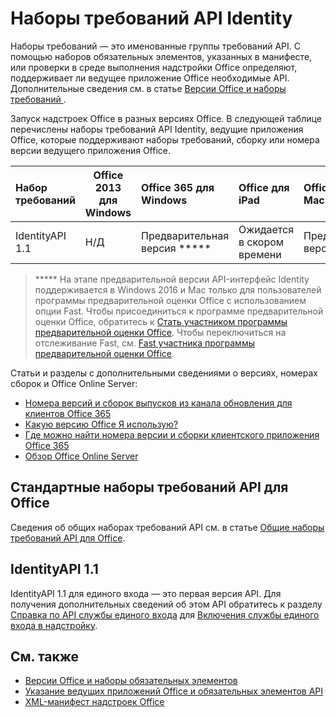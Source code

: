 # <a name="identity-api-requirement-sets"></a>Наборы требований API Identity

Наборы требований  — это именованные группы требований  API. С помощью наборов обязательных элементов, указанных в манифесте, или проверки в среде выполнения надстройки Office определяют, поддерживает ли ведущее приложение Office необходимые API. Дополнительные сведения см. в статье [Версии Office и наборы требований ](https://docs.microsoft.com/office/dev/add-ins/develop/office-versions-and-requirement-sets).

Запуск надстроек Office в разных версиях Office. В следующей таблице перечислены наборы требований API Identity, ведущие приложения Office, которые поддерживают наборы требований, сборку или номера версии ведущего приложения Office.

|  Набор требований  | Office 2013 для Windows | Office 365 для Windows   |  Office для iPad  |  Office 365 для Mac  | Office Online  | SharePoint Online | OneDrive.com |Outlook.com и Exchange Online|
|:-----|-----|:-----|:-----|:-----|:-----|:-----|:-----|:-----|
| IdentityAPI 1.1  | Н/Д | Предварительная версия ***** | Ожидается в скором времени | Предварительная версия *****| Предварительная версия | Предварительная версия| Ожидается в скором времени | Ожидается в скором времени |

> ***** На этапе предварительной  версии API-интерфейс Identity поддерживается в Windows 2016 и Mac только для пользователей программы предварительной оценки Office с использованием опции Fast. Чтобы присоединиться к программе предварительной оценки Office, обратитесь к [Стать участником программы предварительной оценки Office](https://products.office.com/office-insider?tab=tab-1). Чтобы переключиться на отслеживание Fast, см. [Fast участника программы предварительной оценки Office](https://answers.microsoft.com/en-us/msoffice/forum/msoffice_officeinsider-mso_win10-msoinsider_reg/its-here-office-insider-fast-for-office-2016-on/dbe8e7bb-9523-44a4-948b-9436fedfd961).

Статьи и разделы с дополнительными сведениями о версиях, номерах сборок и Office Online Server:

- [Номера версий и сборок выпусков из канала обновления для клиентов Office 365](https://support.office.com/article/version-and-build-numbers-of-update-channel-releases-ae942449-1fca-4484-898b-a933ea23def7)
- [Какую версию Office Я использую?](https://support.office.com/article/What-version-of-Office-am-I-using-932788b8-a3ce-44bf-bb09-e334518b8b19)
- [Где можно найти номера версии и сборки клиентского приложения Office 365](https://support.office.com/article/version-and-build-numbers-of-update-channel-releases-ae942449-1fca-4484-898b-a933ea23def7)
- [Обзор Office Online Server](https://docs.microsoft.com/officeonlineserver/office-online-server-overview)

## <a name="office-common-api-requirement-sets"></a>Стандартные наборы требований  API для Office

Сведения об общих наборах требований  API см. в статье [Общие наборы требований  API для Office](office-add-in-requirement-sets.md).

## <a name="identityapi-11"></a>IdentityAPI 1.1 

IdentityAPI 1.1 для единого входа — это первая версия API. Для получения дополнительных сведений об этом API обратитесь к разделу [Справка по API службы единого входа](https://docs.microsoft.com/office/dev/add-ins/develop/sso-in-office-add-ins#sso-api-reference) для [Включения службы единого входа в надстройку](https://docs.microsoft.com/office/dev/add-ins/develop/sso-in-office-add-ins).

## <a name="see-also"></a>См. также

- [Версии Office и наборы обязательных элементов](https://docs.microsoft.com/office/dev/add-ins/develop/office-versions-and-requirement-sets)
- [Указание ведущих приложений Office и обязательных элементов API](https://docs.microsoft.com/office/dev/add-ins/develop/specify-office-hosts-and-api-requirements)
- [XML-манифест надстроек Office](https://docs.microsoft.com/office/dev/add-ins/develop/add-in-manifests)
